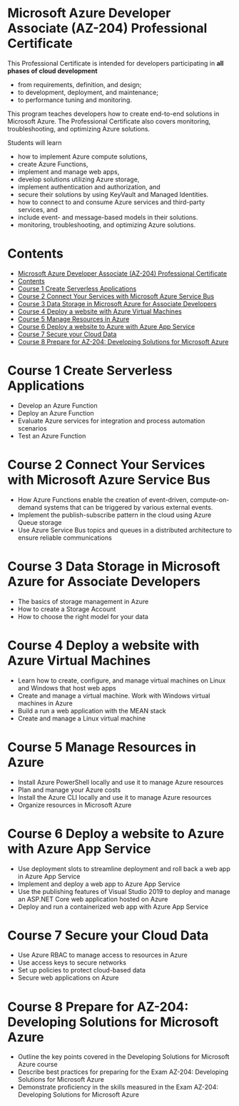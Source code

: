 # Microsoft Azure Developer Associate (AZ-204) Professional Certificate


This Professional Certificate is intended for developers participating in **all phases of cloud development** 
- from requirements, definition, and design; 
- to development, deployment, and maintenance; 
- to performance tuning and monitoring. 

This program teaches developers how to create end-to-end solutions in Microsoft Azure. The Professional Certificate also covers monitoring, troubleshooting, and optimizing Azure solutions.

Students will learn 
- how to implement Azure compute solutions, 
- create Azure Functions, 
- implement and manage web apps, 
- develop solutions utilizing Azure storage, 
- implement authentication and authorization, and 
- secure their solutions by using KeyVault and Managed Identities. 
- how to connect to and consume Azure services and third-party services, and 
- include event- and message-based models in their solutions. 
- monitoring, troubleshooting, and optimizing Azure solutions.

# Contents
- [Microsoft Azure Developer Associate (AZ-204) Professional Certificate](#microsoft-azure-developer-associate-az-204-professional-certificate)
- [Contents](#contents)
- [Course 1 Create Serverless Applications](#course-1-create-serverless-applications)
- [Course 2 Connect Your Services with Microsoft Azure Service Bus](#course-2-connect-your-services-with-microsoft-azure-service-bus)
- [Course 3 Data Storage in Microsoft Azure for Associate Developers](#course-3-data-storage-in-microsoft-azure-for-associate-developers)
- [Course 4 Deploy a website with Azure Virtual Machines](#course-4-deploy-a-website-with-azure-virtual-machines)
- [Course 5 Manage Resources in Azure](#course-5-manage-resources-in-azure)
- [Course 6 Deploy a website to Azure with Azure App Service](#course-6-deploy-a-website-to-azure-with-azure-app-service)
- [Course 7 Secure your Cloud Data](#course-7-secure-your-cloud-data)
- [Course 8 Prepare for AZ-204: Developing Solutions for Microsoft Azure](#course-8-prepare-for-az-204-developing-solutions-for-microsoft-azure)


# Course 1 Create Serverless Applications

- Develop an Azure Function 
- Deploy an Azure Function  
- Evaluate Azure services for integration and process automation scenarios  
- Test an Azure Function

# Course 2 Connect Your Services with Microsoft Azure Service Bus

- How Azure Functions enable the creation of event-driven, compute-on-demand systems that can be triggered by various external events. 
- Implement the publish-subscribe pattern in the cloud using Azure Queue storage
- Use Azure Service Bus topics and queues in a distributed architecture to ensure reliable communications 

# Course 3 Data Storage in Microsoft Azure for Associate Developers

- The basics of storage management in Azure
- How to create a Storage Account
- How to choose the right model for your data

# Course 4 Deploy a website with Azure Virtual Machines

- Learn how to create, configure, and manage virtual machines on Linux and Windows that host web apps
- Create and manage a virtual machine. Work with Windows virtual machines in Azure
- Build a run a web application with the MEAN stack
- Create and manage a Linux virtual machine

# Course 5 Manage Resources in Azure

- Install Azure PowerShell locally and use it to manage Azure resources
- Plan and manage your Azure costs
- Install the Azure CLI locally and use it to manage Azure resources
- Organize resources in Microsoft Azure

# Course 6 Deploy a website to Azure with Azure App Service

- Use deployment slots to streamline deployment and roll back a web app in Azure App Service 
- Implement and deploy a web app to Azure App Service 
- Use the publishing features of Visual Studio 2019 to deploy and manage an ASP.NET Core web application hosted on Azure 
- Deploy and run a containerized web app with Azure App Service 

# Course 7 Secure your Cloud Data

- Use Azure RBAC to manage access to resources in Azure
- Use access keys to secure networks
- Set up policies to protect cloud-based data 
- Secure web applications on Azure

# Course 8 Prepare for AZ-204: Developing Solutions for Microsoft Azure

- Outline the key points covered in the Developing Solutions for Microsoft Azure course
- Describe best practices for preparing for the Exam AZ-204: Developing Solutions for Microsoft Azure
- Demonstrate proficiency in the skills measured in the Exam AZ-204: Developing Solutions for Microsoft Azure
